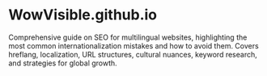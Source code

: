 # WowVisible.github.io
Comprehensive guide on SEO for multilingual websites, highlighting the most common internationalization mistakes and how to avoid them. Covers hreflang, localization, URL structures, cultural nuances, keyword research, and strategies for global growth.
